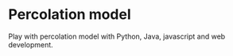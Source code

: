 # Percolation model

Play with percolation model with Python, Java, javascript and web development.
